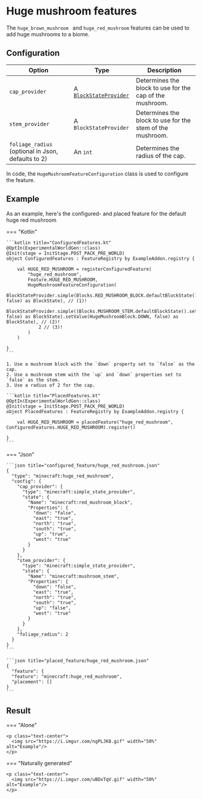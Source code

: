 # Huge mushroom features

The `huge_brown_mushroom ` and `huge_red_mushroom` features can be used to add huge mushrooms to a biome.

## Configuration

| Option                                             | Type                                                          | Description                                               |
|----------------------------------------------------|---------------------------------------------------------------|-----------------------------------------------------------|
| `cap_provider`                                     | A [`BlockStateProvider`](../../types/block-state-provider.md) | Determines the block to use for the cap of the mushroom.  |
| `stem_provider`                                    | A `BlockStateProvider`                                        | Determines the block to use for the stem of the mushroom. |
| `foliage_radius` (optional in Json, defaults to 2) | An `int`                                                      | Determines the radius of the cap.                         |

In code, the `HugeMushroomFeatureConfiguration` class is used to configure the feature.

## Example

As an example, here's the configured- and placed feature for the default huge red mushroom

=== "Kotlin"

    ```kotlin title="ConfiguredFeatures.kt"
    @OptIn(ExperimentalWorldGen::class)
    @Init(stage = InitStage.POST_PACK_PRE_WORLD)
    object ConfiguredFeatures : FeatureRegistry by ExampleAddon.registry {
    
        val HUGE_RED_MUSHROOM = registerConfiguredFeature(
            "huge_red_mushroom",
            Feature.HUGE_RED_MUSHROOM,
            HugeMushroomFeatureConfiguration(
                BlockStateProvider.simple(Blocks.RED_MUSHROOM_BLOCK.defaultBlockState().setValue(HugeMushroomBlock.DOWN, false) as BlockState), // (1)!
                BlockStateProvider.simple((Blocks.MUSHROOM_STEM.defaultBlockState().setValue(HugeMushroomBlock.UP, false) as BlockState).setValue(HugeMushroomBlock.DOWN, false) as BlockState), // (2)!
                2 // (3)!
            )
        )
    
    }
    ```

    1. Use a mushroom block with the `down` property set to `false` as the cap.
    2. Use a mushroom stem with the `up` and `down` properties set to `false` as the stem.
    3. Use a radius of 2 for the cap.

    ```kotlin title="PlacedFeatures.kt"
    @OptIn(ExperimentalWorldGen::class)
    @Init(stage = InitStage.POST_PACK_PRE_WORLD)
    object PlacedFeatures : FeatureRegistry by ExampleAddon.registry {
    
        val HUGE_RED_MUSHROOM = placedFeature("huge_red_mushroom", ConfiguredFeatures.HUGE_RED_MUSHROOM).register()
    
    }
    ```

=== "Json"

    ```json title="configured_feature/huge_red_mushroom.json"
    {
      "type": "minecraft:huge_red_mushroom",
      "config": {
        "cap_provider": {
          "type": "minecraft:simple_state_provider",
          "state": {
            "Name": "minecraft:red_mushroom_block",
            "Properties": {
              "down": "false",
              "east": "true",
              "north": "true",
              "south": "true",
              "up": "true",
              "west": "true"
            }
          }
        },
        "stem_provider": {
          "type": "minecraft:simple_state_provider",
          "state": {
            "Name": "minecraft:mushroom_stem",
            "Properties": {
              "down": "false",
              "east": "true",
              "north": "true",
              "south": "true",
              "up": "false",
              "west": "true"
            }
          }
        },  
        "foliage_radius": 2
      }
    }
    ```

    ```json title="placed_feature/huge_red_mushroom.json"
    {
      "feature": {
      "feature": "minecraft:huge_red_mushroom",
      "placement": []
    }
    ```

## Result

=== "Alone"

    <p class="text-center">
      <img src="https://i.imgur.com/ngPLJK8.gif" width="50%" alt="Example"/>
    </p>

=== "Naturally generated"

    <p class="text-center">
      <img src="https://i.imgur.com/uBDxTqV.gif" width="50%" alt="Example"/>
    </p>